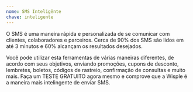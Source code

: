 ```yaml
---
nome: SMS Inteligênte
chave: inteligente
---
```


O SMS é uma maneira rápida e personalizada de se comunicar com clientes, colaboradores e parceiros. Cerca de 90% dos SMS são lidos em até 3 minutos e 60% alcançam os resultados desejados.

Você pode utilizar esta ferramentas de várias maneiras diferentes, de acordo com seus objetivos, enviando promoções, cupons de desconto, lembretes, boletos, códigos de rastreio, confirmação de consultas e muito mais. 
Faça um TESTE GRATUITO agora mesmo e comprove que a Wisple é a maneira mais intelingente de enviar SMS. 

